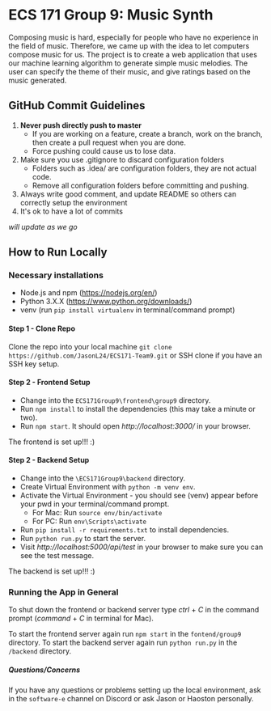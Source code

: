 # ECS 171 Group 9: Music Synth
Composing music is hard, especially for people who have no experience in the field of music. 
Therefore, we came up with the idea to let computers compose music for us. The project is to create a web application 
that uses our machine learning algorithm to generate simple music melodies. The user can specify the theme of their music, 
and give ratings based on the music generated.

## GitHub Commit Guidelines
1. **Never push directly push to master**
   - If you are working on a feature, create a branch, work on the branch, then create a pull request when you are done.
   - Force pushing could cause us to lose data.
2. Make sure you use .gitignore to discard configuration folders
   - Folders such as .idea/ are configuration folders, they are not actual code.
   - Remove all configuration folders before committing and pushing.
3. Always write good comment, and update README so others can correctly setup the environment
4. It's ok to have a lot of commits

*will update as we go*

## How to Run Locally
### Necessary installations
* Node.js and npm (https://nodejs.org/en/)
* Python 3.X.X (https://www.python.org/downloads/)
* venv (run `pip install virtualenv` in terminal/command prompt)

#### Step 1 - Clone Repo
Clone the repo into your local machine
`git clone https://github.com/JasonL24/ECS171-Team9.git` or SSH clone if you have an SSH key setup.

#### Step 2 - Frontend Setup
* Change into the `ECS171Group9\frontend\group9` directory.
* Run `npm install` to install the dependencies (this may take a minute or two).
* Run `npm start`. It should open *http://localhost:3000/* in your browser.

The frontend is set up!!! :)

#### Step 2 - Backend Setup
* Change into the `\ECS171Group9\backend` directory.
* Create Virtual Environment with `python -m venv env`.
* Activate the Virtual Environment - you should see (venv) appear before your pwd in your terminal/command prompt.
   * For Mac: Run `source env/bin/activate`
   * For PC: Run `env\Scripts\activate`
* Run `pip install -r requirements.txt` to install dependencies.
* Run `python run.py` to start the server.
* Visit *http://localhost:5000/api/test* in your browser to make sure you can see the test message.

The backend is set up!!! :)

### Running the App in General
To shut down the frontend or backend server type *ctrl* + *C* in the command prompt (*command* + *C* in terminal for Mac).

To start the frontend server again run `npm start` in the `fontend/group9` directory.
To start the backend server again run `python run.py` in the `/backend` directory.


##### Questions/Concerns
If you have any questions or problems setting up the local environment, ask in the `software-e` channel on Discord or ask Jason or Haoston personally.
